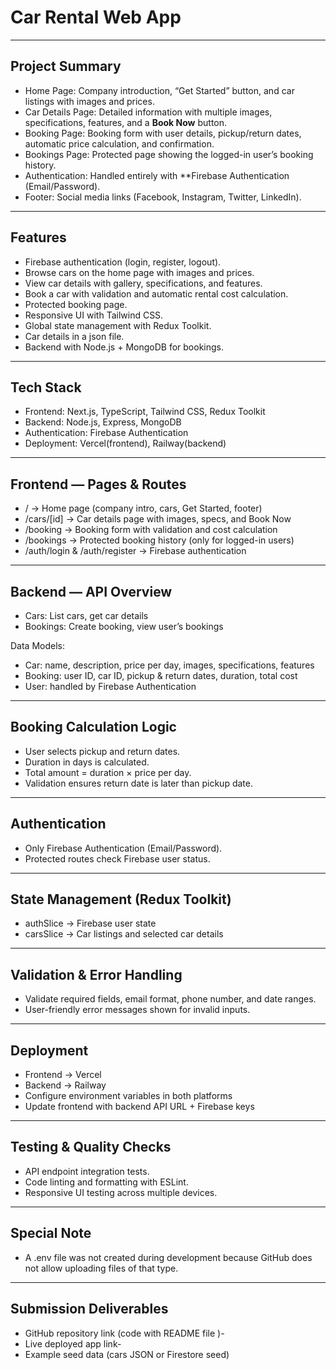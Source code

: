# Car Rental Web App  
---

## Project Summary
- Home Page: Company introduction, “Get Started” button, and car listings with images and prices.  
- Car Details Page: Detailed information with multiple images, specifications, features, and a **Book Now** button.  
- Booking Page: Booking form with user details, pickup/return dates, automatic price calculation, and confirmation.  
- Bookings Page: Protected page showing the logged-in user’s booking history.  
- Authentication: Handled entirely with **Firebase Authentication (Email/Password).  
- Footer: Social media links (Facebook, Instagram, Twitter, LinkedIn).  

---

## Features
- Firebase authentication (login, register, logout).  
- Browse cars on the home page with images and prices.  
- View car details with gallery, specifications, and features.  
- Book a car with validation and automatic rental cost calculation.  
- Protected booking page.  
- Responsive UI with Tailwind CSS.  
- Global state management with Redux Toolkit.
- Car details in a json file. 
- Backend with Node.js + MongoDB for bookings.  

---

## Tech Stack
- Frontend: Next.js, TypeScript, Tailwind CSS, Redux Toolkit  
- Backend: Node.js, Express, MongoDB  
- Authentication: Firebase Authentication  
- Deployment: Vercel(frontend), Railway(backend)  

---


## Frontend — Pages & Routes
- / → Home page (company intro, cars, Get Started, footer)  
- /cars/[id] → Car details page with images, specs, and Book Now  
- /booking → Booking form with validation and cost calculation  
- /bookings → Protected booking history (only for logged-in users)  
- /auth/login & /auth/register → Firebase authentication  

---

## Backend — API Overview
- Cars: List cars, get car details  
- Bookings: Create booking, view user’s bookings  

Data Models:
- Car: name, description, price per day, images, specifications, features  
- Booking: user ID, car ID, pickup & return dates, duration, total cost  
- User: handled by Firebase Authentication  

---

## Booking Calculation Logic
- User selects pickup and return dates.  
- Duration in days is calculated.  
- Total amount = duration × price per day.  
- Validation ensures return date is later than pickup date.  

---

## Authentication
- Only Firebase Authentication (Email/Password).  
- Protected routes check Firebase user status.  

---

## State Management (Redux Toolkit)
- authSlice → Firebase user state  
- carsSlice → Car listings and selected car details  

---

## Validation & Error Handling
- Validate required fields, email format, phone number, and date ranges.  
- User-friendly error messages shown for invalid inputs.  

---

## Deployment
- Frontend → Vercel 
- Backend → Railway  
- Configure environment variables in both platforms  
- Update frontend with backend API URL + Firebase keys  

---

## Testing & Quality Checks  
- API endpoint integration tests.  
- Code linting and formatting with ESLint.  
- Responsive UI testing across multiple devices.  

---

## Special Note  
- A .env file was not created during development because GitHub does not allow uploading files of that type. 

---
## Submission Deliverables
- GitHub repository link (code with README file )-  
- Live deployed app link-    
- Example seed data (cars JSON or Firestore seed)
